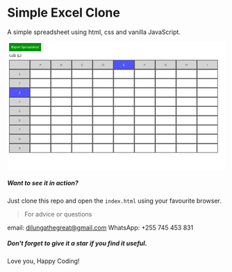 # Simple Excel Clone
A simple spreadsheet using html, css and vanilla JavaScript.

<img src="screenshot.png" alt="Simple excel clone using html, css and javascript">

##### Want to see it in action?

Just clone this repo and open the `index.html` using your favourite browser.

> For advice or questions

email: dilungathegreat@gmail.com
WhatsApp: +255 745 453 831

##### Don't forget to give it a star if you find it useful.

Love you,
Happy Coding!
